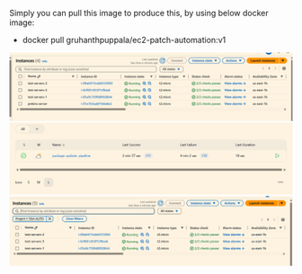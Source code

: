Simply you can pull this image to produce this, by using below docker image:
- docker pull gruhanthpuppala/ec2-patch-automation:v1

![Screenshot](https://github.com/gruhanthpuppala/ec2-patch-automation/blob/main/images/jk1.png?raw=true)
![Screenshot](https://github.com/gruhanthpuppala/ec2-patch-automation/blob/main/images/jk2.png?raw=true)
![Screenshot](https://github.com/gruhanthpuppala/ec2-patch-automation/blob/main/images/jk3.png?raw=true)
